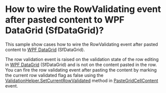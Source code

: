 # How to wire the RowValidating event after pasted content to WPF DataGrid (SfDataGrid)?

This sample show cases how to wire the RowValidating event after pasted content to [WPF DataGrid](https://www.syncfusion.com/wpf-controls/datagrid) (SfDataGrid).

The row validation event is raised on the validation state of the row editing in [WPF DataGrid](https://www.syncfusion.com/wpf-controls/datagrid) (SfDataGrid) and is not on the content pasted in the row. You can fire the row validating event after pasting the content by marking the current row validated flag as false using the [ValidationHelper.SetCurrentRowValidated](https://help.syncfusion.com/cr/wpf/Syncfusion.UI.Xaml.Grid.ValidationHelper.html#Syncfusion_UI_Xaml_Grid_ValidationHelper_SetCurrentRowValidated_System_Boolean_) method in [PasteGridCellContent](https://help.syncfusion.com/cr/wpf/Syncfusion.UI.Xaml.Grid.SfDataGrid.html#Syncfusion_UI_Xaml_Grid_SfDataGrid_PasteGridCellContent) event.
